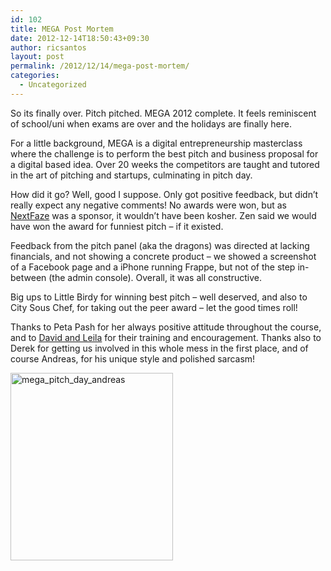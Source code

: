 ```yaml
---
id: 102
title: MEGA Post Mortem
date: 2012-12-14T18:50:43+09:30
author: ricsantos
layout: post
permalink: /2012/12/14/mega-post-mortem/
categories:
  - Uncategorized
---
```

So its finally over. Pitch pitched. MEGA 2012 complete. It feels reminiscent of school/uni when exams are over and the holidays are finally here.

For a little background, MEGA is a digital entrepreneurship masterclass where the challenge is to perform the best pitch and business proposal for a digital based idea. Over 20 weeks the competitors are taught and tutored in the art of pitching and startups, culminating in pitch day.

How did it go? Well, good I suppose. Only got positive feedback, but didn&#8217;t really expect any negative comments! No awards were won, but as <a title="NextFaze" href="https://www.nextfaze.com/" target="_blank">NextFaze</a> was a sponsor, it wouldn&#8217;t have been kosher. Zen said we would have won the award for funniest pitch &#8211; if it existed.

Feedback from the pitch panel (aka the dragons) was directed at lacking financials, and not showing a concrete product &#8211; we showed a screenshot of a Facebook page and a iPhone running Frappe, but not of the step in-between (the admin console). Overall, it was all constructive.

Big ups to Little Birdy for winning best pitch &#8211; well deserved, and also to City Sous Chef, for taking out the peer award &#8211; let the good times roll!

Thanks to Peta Pash for her always positive attitude throughout the course, and to <a title="Speakers Studio" href="http://www.speakersstudio.com.au/" target="_blank">David and Leila</a> for their training and encouragement. Thanks also to Derek for getting us involved in this whole mess in the first place, and of course Andreas, for his unique style and polished sarcasm!

<img class="alignnone size-medium wp-image-103" alt="mega_pitch_day_andreas" src="http://www.ricsantos.net/wp-content/uploads/2012/12/mega_pitch_day_andreas-260x300.jpeg" width="260" height="300" srcset="https://www.ricsantos.net/wp-content/uploads/2012/12/mega_pitch_day_andreas-260x300.jpeg 260w, https://www.ricsantos.net/wp-content/uploads/2012/12/mega_pitch_day_andreas.jpeg 835w" sizes="(max-width: 260px) 100vw, 260px" />